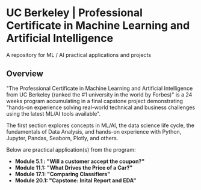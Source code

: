 # UC Berkeley | Professional Certificate in Machine Learning and Artificial Intelligence
A repository for ML / AI practical applications and projects


## Overview
"The Professional Certificate in Machine Learning and Artificial Intelligence from UC Berkeley (ranked the #1 university in the world by Forbes)" is a 24 weeks program accumulating in a final capstone project demonstrating "hands-on experience solving real-world technical and business challenges using the latest ML/AI tools available". 


The first section explores concepts in ML/AI, the data science life cycle, the fundamentals of Data Analysis, and hands-on experience with Python, Jupyter, Pandas, Seaborn, Plotly, and others.

Below are practical application(s) from the program:
- **Module 5.1 : "Will a customer accept the coupon?"** 
- **Module 11.1: "What Drives the Price of a Car?"** 
- **Module 17.1: "Comparing Classifiers"**
- **Module 20.1: "Capstone: Inital Report and EDA"**